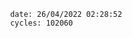 

                date: 26/04/2022 02:28:52
                cycles: 102060

                         